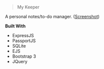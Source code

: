 > My Keeper

A personal notes/to-do manager. ([Screenshot](https://i.imgur.com/B5ltzPE.png))


**Built With**

- ExpressJS
- PassportJS
- SQLite
- EJS
- Bootstrap 3
- JQuery
